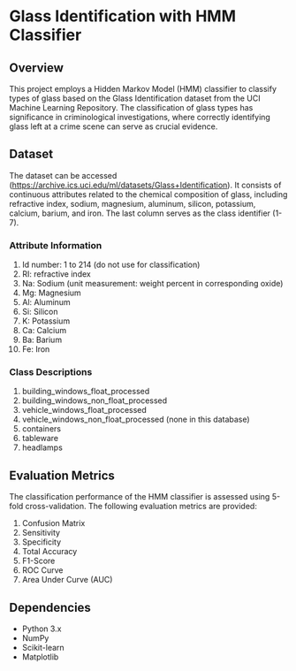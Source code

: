 # Glass Identification with HMM Classifier

## Overview

This project employs a Hidden Markov Model (HMM) classifier to classify types of glass based on the Glass Identification dataset from the UCI Machine Learning Repository. The classification of glass types has significance in criminological investigations, where correctly identifying glass left at a crime scene can serve as crucial evidence.

## Dataset

The dataset can be accessed (https://archive.ics.uci.edu/ml/datasets/Glass+Identification). 
It consists of continuous attributes related to the chemical composition of glass, including refractive index, sodium, magnesium, aluminum, silicon, potassium, calcium, barium, and iron. The last column serves as the class identifier (1-7).

### Attribute Information
1. Id number: 1 to 214 (do not use for classification)
2. RI: refractive index
3. Na: Sodium (unit measurement: weight percent in corresponding oxide)
4. Mg: Magnesium
5. Al: Aluminum
6. Si: Silicon
7. K: Potassium
8. Ca: Calcium
9. Ba: Barium
10. Fe: Iron

### Class Descriptions
1. building_windows_float_processed
2. building_windows_non_float_processed
3. vehicle_windows_float_processed
4. vehicle_windows_non_float_processed (none in this database)
5. containers
6. tableware
7. headlamps

## Evaluation Metrics

The classification performance of the HMM classifier is assessed using 5-fold cross-validation. The following evaluation metrics are provided:

1. Confusion Matrix
2. Sensitivity
3. Specificity
4. Total Accuracy
5. F1-Score
6. ROC Curve
7. Area Under Curve (AUC)

## Dependencies

- Python 3.x
- NumPy
- Scikit-learn
- Matplotlib
